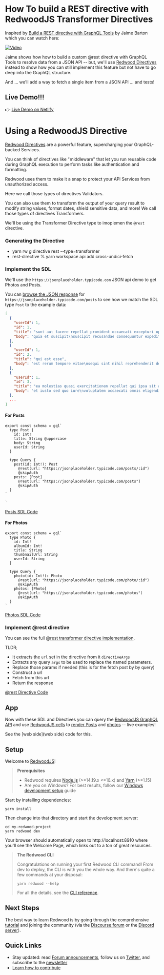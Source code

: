 # How To build a REST directive with RedwoodJS Transformer Directives

Inspired by [Build a REST directive with GraphQL Tools](https://graphql.wtf/episodes/61-custom-rest-directive-with-graphql-tools) by Jaime Barton which you can watch here:

[![Video](https://i.ytimg.com/vi/KZf_Hw0JRE0/maxresdefault.jpg)](https://www.youtube.com/watch?v=KZf_Hw0JRE0/)

Jaime shows how how to build a custom @rest directive with GraphQL Tools to resolve data from a JSON API -- but, we'll use [Redwood Directives](https://redwoodjs.com/docs/directives) instead to show how you can still implement this feature but not have to go deep into the GraphQL structure.

And ... we'll add a way to fetch a single item from a JSON API ... and tests!

## Live Demo!!!

👉 [Live Demo on Netlify](https://rw-office-hours-rest-directive.netlify.app)

# Using a RedwoodJS Directive

[Redwood Directives](https://redwoodjs.com/docs/directives) are a powerful feature, supercharging your GraphQL-backed Services.

You can think of directives like "middleware" that let you run reusable code during GraphQL execution to perform tasks like authentication and formatting.

Redwood uses them to make it a snap to protect your API Services from unauthorized access.

Here we call those types of directives Validators.

You can also use them to transform the output of your query result to modify string values, format dates, shield sensitive data, and more! We call those types of directives Transformers.

We'll be using the Transformer Directive type to imoplemen the `@rest` directive.

### Generating the Directive

- yarn rw g directive rest --type=transformer
- rest-directive % yarn workspace api add cross-undici-fetch

### Implement the SDL

We'll use the `https://jsonplaceholder.typicode.com` JSON api demo to get Photos and Posts.

You can [browse the JSON response](https://jsonplaceholder.typicode.com/posts) for `https://jsonplaceholder.typicode.com/posts` to see how we match the SDL type `Post` to the example data:

```json
[
  {
    "userId": 1,
    "id": 1,
    "title": "sunt aut facere repellat provident occaecati excepturi optio reprehenderit",
    "body": "quia et suscipit\nsuscipit recusandae consequuntur expedita et cum\nreprehenderit molestiae ut ut quas totam\nnostrum rerum est autem sunt rem eveniet architecto"
  },
  {
    "userId": 1,
    "id": 2,
    "title": "qui est esse",
    "body": "est rerum tempore vitae\nsequi sint nihil reprehenderit dolor beatae ea dolores neque\nfugiat blanditiis voluptate porro vel nihil molestiae ut reiciendis\nqui aperiam non debitis possimus qui neque nisi nulla"
  },
  {
    "userId": 1,
    "id": 3,
    "title": "ea molestias quasi exercitationem repellat qui ipsa sit aut",
    "body": "et iusto sed quo iure\nvoluptatem occaecati omnis eligendi aut ad\nvoluptatem doloribus vel accusantium quis pariatur\nmolestiae porro eius odio et labore et velit aut"
  },
  ...
]
```

#### For Posts

```
export const schema = gql`
  type Post {
    id: Int!
    title: String @uppercase
    body: String
    userId: String
  }

  type Query {
    post(id: Int!): Post
      @rest(url: "https://jsonplaceholder.typicode.com/posts/:id")
      @skipAuth
    posts: [Post]
      @rest(url: "https://jsonplaceholder.typicode.com/posts")
      @skipAuth
  }
`

`
```

[Posts SDL Code](api/src/graphql/posts.sdl.ts)

#### For Photos

```
export const schema = gql`
  type Photo {
    id: Int!
    albumId: Int!
    title: String
    thumbnailUrl: String
    userId: String
  }

  type Query {
    photo(id: Int!): Photo
      @rest(url: "https://jsonplaceholder.typicode.com/photo/:id")
      @skipAuth
    photos: [Photo]
      @rest(url: "https://jsonplaceholder.typicode.com/photos")
      @skipAuth
  }
`
```

[Photos SDL Code](api/src/graphql/photos.sdl.ts)

### Implement @rest directive

You can see the full [@rest transformer directive implementation](2022-09-28-rest-directive/api/src/directives/rest/rest.ts).

TLDR;

- It extracts the `url` set in the directive from it `directiveArgs`
- Extracts any query `args` to be used to replace the named parameters.
- Replace those params if needed (this is for the fetch post by by query)
- Construct a url
- Fetch from this url
- Return the response

[@rest Directive Code](api/src/directives/rest/rest.ts)

## App

Now with these SDL and Directives you can query the [RedwoodJS GraphQL API](https://redwoodjs.com/docs/graphql) and use [RedwoodJS cells](https://redwoodjs.com/docs/cells) to [render Posts](https://rw-office-hours-rest-directive.netlify.app/posts) and [photos](https://rw-office-hours-rest-directive.netlify.app/photos) -- live examples!

See the [web side](web side) code for this.

## Setup

Welcome to [RedwoodJS](https://redwoodjs.com)!

> **Prerequisites**
>
> - Redwood requires [Node.js](https://nodejs.org/en/) (>=14.19.x <=16.x) and [Yarn](https://yarnpkg.com/) (>=1.15)
> - Are you on Windows? For best results, follow our [Windows development setup](https://redwoodjs.com/docs/how-to/windows-development-setup) guide

Start by installing dependencies:

```
yarn install
```

Then change into that directory and start the development server:

```
cd my-redwood-project
yarn redwood dev
```

Your browser should automatically open to http://localhost:8910 where you'll see the Welcome Page, which links out to a ton of great resources.

> **The Redwood CLI**
>
> Congratulations on running your first Redwood CLI command!
> From dev to deploy, the CLI is with you the whole way.
> And there's quite a few commands at your disposal:
>
> ```
> yarn redwood --help
> ```
>
> For all the details, see the [CLI reference](https://redwoodjs.com/docs/cli-commands).

## Next Steps

The best way to learn Redwood is by going through the comprehensive [tutorial](https://redwoodjs.com/docs/tutorial/foreword) and joining the community (via the [Discourse forum](https://community.redwoodjs.com) or the [Discord server](https://discord.gg/redwoodjs)).

## Quick Links

- Stay updated: read [Forum announcements](https://community.redwoodjs.com/c/announcements/5), follow us on [Twitter](https://twitter.com/redwoodjs), and subscribe to the [newsletter](https://redwoodjs.com/newsletter)
- [Learn how to contribute](https://redwoodjs.com/docs/contributing)
